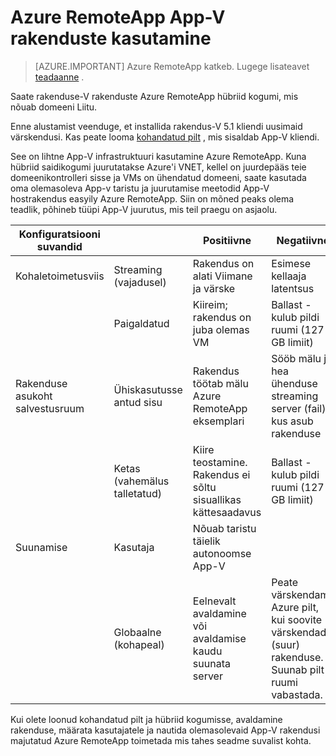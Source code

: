 <properties
    pageTitle="Azure'i RemoteAppi App-V rakenduste kasutamine | Microsoft Azure'i"
    description="Saate teada, kuidas kasutada App-V rakenduste Azure RemoteApp."
    services="remoteapp"
    documentationCenter=""
    authors="ericorman"
    manager="mbaldwin" />

<tags
    ms.service="remoteapp"
    ms.workload="compute"
    ms.tgt_pltfrm="na"
    ms.devlang="na"
    ms.topic="article"
    ms.date="08/15/2016" 
    ms.author="elizapo" />



# <a name="using-app-v-apps-in-azure-remoteapp"></a>Azure RemoteApp App-V rakenduste kasutamine

> [AZURE.IMPORTANT]
> Azure RemoteApp katkeb. Lugege lisateavet [teadaanne](https://go.microsoft.com/fwlink/?linkid=821148) .

Saate rakenduse-V rakenduste Azure RemoteApp hübriid kogumi, mis nõuab domeeni Liitu.

Enne alustamist veenduge, et installida rakendus-V 5.1 kliendi uusimaid värskendusi. Kas peate looma [kohandatud pilt](remoteapp-create-custom-image.md) , mis sisaldab App-V kliendi.  

See on lihtne App-V infrastruktuuri kasutamine Azure RemoteApp. Kuna hübriid saidikogumi juurutatakse Azure'i VNET, kellel on juurdepääs teie domeenikontrolleri sisse ja VMs on ühendatud domeeni, saate kasutada oma olemasoleva App-v taristu ja juurutamise meetodid App-V hostrakendus easyily Azure RemoteApp. Siin on mõned peaks olema teadlik, põhineb tüüpi App-V juurutus, mis teil praegu on asjaolu.

| Konfiguratsiooni suvandid |                       | Positiivne                                                               | Negatiivne                                                                                              |
|-----------------------|-----------------------|------------------------------------------------------------------------|-------------------------------------------------------------------------------------------------------|
| Kohaletoimetusviis       | Streaming (vajadusel) | Rakendus on alati Viimane ja värske                                     | Esimese kellaaja latentsus                                                                                    |
|                       | Paigaldatud               | Kiireim; rakendus on juba olemas VM                              | Ballast - kulub pildi ruumi (127 GB limiit)                                                           |
| Rakenduse asukoht salvestusruum  | Ühiskasutusse antud sisu        | Rakendus töötab mälu Azure RemoteApp eksemplari                         | Sööb mälu ja hea ühenduse streaming server (fail), kus asub rakenduse                      |
|                       | Ketas (vahemälus talletatud)         | Kiire teostamine. Rakendus ei sõltu sisuallikas kättesaadavus | Ballast - kulub pildi ruumi (127 GB limiit)                                                           |
| Suunamise             | Kasutaja                  | Nõuab taristu täielik autonoomse App-V                          |                                                                                                       |
|                       | Globaalne (kohapeal)      |  Eelnevalt avaldamine või avaldamise kaudu suunata server                         |  Peate värskendama Azure pilt, kui soovite värskendada (suur) rakenduse. Suunab pilt ruumi vabastada. |

 Kui olete loonud kohandatud pilt ja hübriid kogumisse, avaldamine rakenduse, määrata kasutajatele ja nautida olemasolevaid App-V rakendusi majutatud Azure RemoteApp toimetada mis tahes seadme suvalist kohta.
